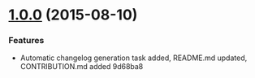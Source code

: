 <a name="1.0.0"></a>
# [1.0.0](//compare/1.0.0...v1.0.0) (2015-08-10)


### Features

* Automatic changelog generation task added, README.md updated, CONTRIBUTION.md added 9d68ba8



